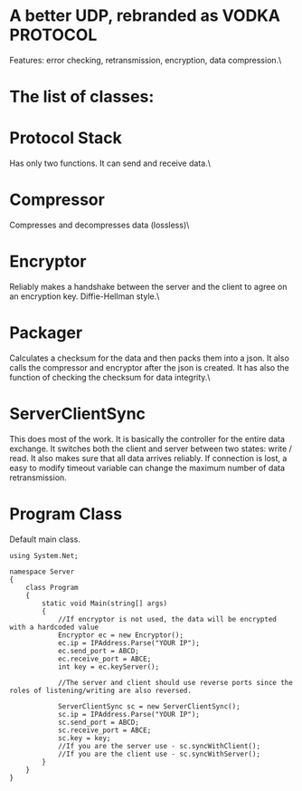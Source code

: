 # A better UDP, rebranded as VODKA PROTOCOL
Features: error checking, retransmission, encryption, data compression.\

# The list of classes:

# Protocol Stack
Has only two functions. It can send and receive data.\

# Compressor
Compresses and decompresses data (lossless)\

# Encryptor
Reliably makes a handshake between the server and the client to agree on an encryption key. Diffie-Hellman style.\

# Packager
Calculates a checksum for the data and then packs them into a json. It also calls the compressor and encryptor after the json is created. It has also the function of checking the checksum for data integrity.\

# ServerClientSync
This does most of the work. It is basically the controller for the entire data exchange. It switches both the client and server between two states: write / read. It also makes sure that all data arrives reliably. If connection is lost, a easy to modify timeout variable can change the maximum number of data retransmission.

# Program Class

Default main class. 
```
using System.Net;

namespace Server
{
    class Program
    {
        static void Main(string[] args)
        {
            //If encryptor is not used, the data will be encrypted with a hardcoded value
            Encryptor ec = new Encryptor();
            ec.ip = IPAddress.Parse("YOUR IP");
            ec.send_port = ABCD;
            ec.receive_port = ABCE;
            int key = ec.keyServer();

            //The server and client should use reverse ports since the roles of listening/writing are also reversed.
  
            ServerClientSync sc = new ServerClientSync();
            sc.ip = IPAddress.Parse("YOUR IP");
            sc.send_port = ABCD;
            sc.receive_port = ABCE;
            sc.key = key;
            //If you are the server use - sc.syncWithClient();
            //If you are the client use - sc.syncWithServer();
        }
    }
}
```





